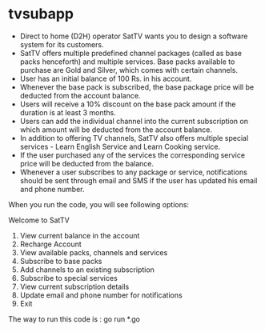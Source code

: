 # tvsubapp
- Direct to home (D2H) operator SatTV wants you to design a software system for
its customers.
- SatTV offers multiple predefined channel packages (called as base packs
henceforth) and multiple services. Base packs available to purchase are Gold and
Silver, which comes with certain channels.
- User has an initial balance of 100 Rs. in his account.
- Whenever the base pack is subscribed, the base package price will be deducted
from the account balance.
- Users will receive a 10% discount on the base pack amount if the duration is at
least 3 months.
- Users can add the individual channel into the current subscription on which
amount will be deducted from the account balance.
- In addition to offering TV channels, SatTV also offers multiple special services -
Learn English Service and Learn Cooking service.
- If the user purchased any of the services the corresponding service price will be
deducted from the balance.
- Whenever a user subscribes to any package or service, notifications should be
sent through email and SMS if the user has updated his email and phone number.


When you run the code, you will see following options:

Welcome to SatTV 
1. View current balance in the account 
2. Recharge Account 
3. View available packs, channels and services 
4. Subscribe to base packs 
5. Add channels to an existing subscription 
6. Subscribe to special services 
7. View current subscription details 
8. Update email and phone number for notifications 
9. Exit 


The way to run this code is : go run *.go
